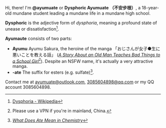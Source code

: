 Hi, there! I'm **@ayumuate** or **Dysphoric Ayumuate （不安步根）**, a 18-year-old mundane student leading a mundane life in a mundane high school.

**Dysphoric** is the adjective form of *dysphoria*, meaning a profound state of unease or dissatisfaction[^dysphoria].

**Ayumaute** consists of two parts:

* **Ayumu** Ayumu Sakura, the heroine of the manga 「おじさんが女子●生に悪いことを教える話」 ([*A Story About an Old Man Teaches Bad Things to a School Girl*](https://mangakakalot.com/chapter/ua920785/chapter_1)[^vpn]). Despite an NSFW name, it's actually a very attractive manga.
* **-ate** The suffix for esters (e.g. sulfate)[^ate].

Contact me at ayumuate@outlook.com, 3085604898@qq.com or my QQ account 3085604898.

[^dysphoria]: [Dysphoria - Wikipedia](https://en.wikipedia.org/wiki/Dysphoria)
[^ate]: [*What Does Ate Mean in Chemistry*](https://science.blurtit.com/33087/what-does-ate-mean-in-chemistry)
[^vpn]: Please use a VPN if you're in mainland, China.
